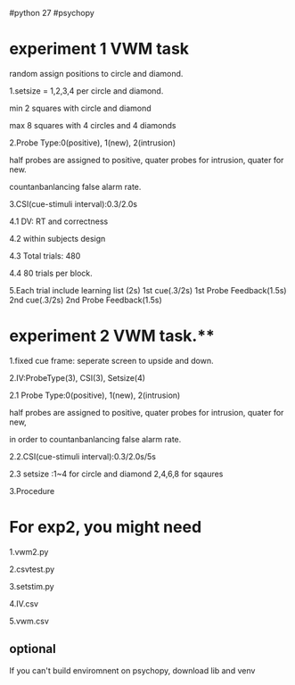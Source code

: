 #python 27  #psychopy

# experiment 1 VWM task

random assign positions to circle and diamond.

 1.setsize = 1,2,3,4 per circle and diamond.
 
 min 2 squares with circle and diamond
 
 max 8 squares with 4 circles and 4 diamonds
 
 2.Probe Type:0(positive), 1(new), 2(intrusion)
 
 half probes are assigned to positive, quater probes for intrusion, quater for new.
 
 countanbanlancing false alarm rate.
  
  3.CSI(cue-stimuli interval):0.3/2.0s

  4.1 DV: RT and correctness
  
  4.2 within subjects design
  
  4.3 Total trials: 480
  
  4.4 80 trials per block.
  
  5.Each trial include
      learning list (2s)
      1st cue(.3/2s)
      1st Probe
      Feedback(1.5s)
      2nd cue(.3/2s)
      2nd Probe
      Feedback(1.5s)
  

# experiment 2 VWM task.**


  1.fixed cue frame: seperate screen to upside and down.

  2.IV:ProbeType(3), CSI(3), Setsize(4)
  
  2.1 Probe Type:0(positive), 1(new), 2(intrusion)
  
  
   half probes are assigned to positive, quater probes for intrusion, quater for new, 
   
   
   in order to countanbanlancing false alarm rate.
      
  2.2.CSI(cue-stimuli interval):0.3/2.0s/5s
  
  2.3 setsize :1~4 for circle and diamond
               2,4,6,8 for sqaures
               
  3.Procedure
  
# For exp2, you might need

1.vwm2.py

2.csvtest.py

3.setstim.py

4.IV.csv

5.vwm.csv

## optional

If you can't build enviromnent on psychopy, download lib and venv
